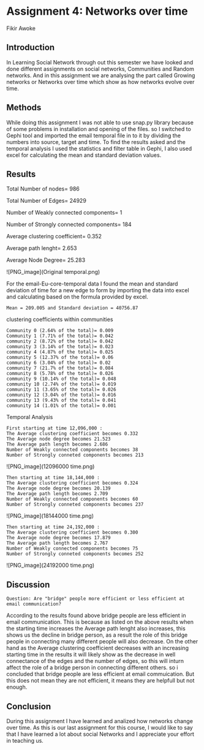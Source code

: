 # Assignment 4: Networks over time
Fikir Awoke


## Introduction
In Learning Social Network through out this semester we have looked and done different assignments on social networks, Communities and Random networks. And in this assignment we are analysing the part called Growing networks or Networks over time which show as how networks evolve over time. 

## Methods
While doing this assignment I was not able to use snap.py library because of some problems in installation and opening of the files. so I switched to Gephi tool and imported the email temporal file in to it by dividing the numbers into source, target and time. To find the results asked and the temporal analysis I used the statistics and filter table in Gephi, I also used excel for calculating the mean and standard deviation values.  
## Results

Total Number of nodes= 986

Total Number of Edges= 24929

Number of Weakly connected components= 1

Number of Strongly connected components= 184
 
Average clustering coefficient= 0.352

Average path lenght= 2.653

Average Node Degree= 25.283

![PNG_image](Original temporal.png)


For the email-Eu-core-temporal data I found the mean and standard deviation of time for a new edge to form by importing the data into excel and calculating based on the formula provided by excel.

	Mean = 209.005 and Standard deviation = 40756.87

clustering coefficients within communities	

	Community 0 (2.64% of the total)= 0.009
	Community 1 (7.71% of the total)= 0.042
	community 2 (8.72% of the total)= 0.042
	community 3 (3.14% of the total)= 0.023
	community 4 (4.87% of the total)= 0.025
	community 5 (12.37% of the total)= 0.06
	community 6 (3.04% of the total)= 0.02
	community 7 (21.7% of the total)= 0.084
	community 8 (5.78% of the total)= 0.026
	community 9 (10.14% of the total)= 0.048
	community 10 (2.74% of the total)= 0.019
	community 11 (3.65% of the total)= 0.026
	community 12 (3.04% of the total)= 0.016
	community 13 (9.43% of the total)= 0.041
	community 14 (1.01% of the total)= 0.001

Temporal Analysis

	First starting at time 12,096,000 :
	The Average clustering coefficient becomes 0.332 
	The Average node degree becomes 21.523
	The Average path length becomes 2.686
	Number of Weakly connected components becomes 38
	Number of Strongly conneted components becomes 213

![PNG_image](12096000 time.png)

	Then starting at time 18,144,000 :
	The Average clustering coefficient becomes 0.324 
	The Average node degree becomes 20.139
	The Average path length becomes 2.709
	Number of Weakly connected components becomes 60
	Number of Strongly conneted components becomes 237

![PNG_image](18144000 time.png)

	Then starting at time 24,192,000 :
	The Average clustering coefficient becomes 0.300 
	The Average node degree becomes 17.879
	The Average path length becomes 2.767
	Number of Weakly connected components becomes 75
	Number of Strongly conneted components becomes 252

![PNG_image](24192000 time.png)

## Discussion

	Question: Are "bridge" people more efficient or less efficient at email communication?

According to the results found above bridge people are less efficient in email communication. This is because as listed on the above results when the starting time increases the Average path lenght also increases, this shows us the decline in bridge person, as a result the role of this bridge people in connecting many different people will also decrease.
On the other hand as the Average clustering coefficient decreases with an increasing starting time in the results it will likely show as the decrease in well connectance of the edges and the number of edges, so this will inturn affect the role of a bridge person in connecting different others. so i concluded that bridge people are less efficient at email commuication.
But this does not mean they are not efficient, it means they are helpfull but not enough.

## Conclusion
During this assignment I have learned and analized how networks change over time. As this is our last assignment for this course, I would like to say that I have learned a lot about social Networks and I appreciate your effort in teaching us. 
